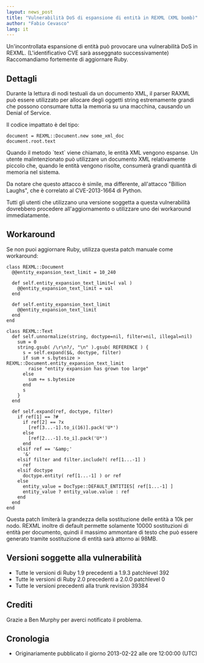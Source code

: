 ```yaml
---
layout: news_post
title: "Vulnerabilità DoS di espansione di entità in REXML (XML bomb)"
author: "Fabio Cevasco"
lang: it
---
```


Un\'incontrollata espansione di entità può provocare una vulnerabilità
DoS in REXML. (L\'identificativo CVE sarà asseggnato successivamente)
Raccomandiamo fortemente di aggiornare Ruby.

## Dettagli

Durante la lettura di nodi testuali da un documento XML, il parser RAXML
può essere utilizzato per allocare degli oggetti string estremamente
grandi che possono consumare tutta la memoria su una macchina, causando
un Denial of Service.

Il codice impattato è del tipo:

    document = REXML::Document.new some_xml_doc
    document.root.text

Quando il metodo \`text\` viene chiamato, le entità XML vengono espanse.
Un utente malintenzionato può utilizzare un documento XML relativamente
piccolo che, quando le entità vengono risolte, consumerà grandi quantità
di memoria nel sistema.

Da notare che questo attacco è simile, ma differente, all\'attacco
\"Billion Laughs\", che è correlato al CVE-2013-1664 di Python.

Tutti gli utenti che utilizzano una versione soggetta a questa
vulnerabilità dovrebbero procedere all\'aggiornamento o utilizzare uno
dei workaround immediatamente.

## Workaround

Se non puoi aggiornare Ruby, utilizza questa patch manuale come
workaround:

    class REXML::Document
      @@entity_expansion_text_limit = 10_240

      def self.entity_expansion_text_limit=( val )
        @@entity_expansion_text_limit = val
      end

      def self.entity_expansion_text_limit
        @@entity_expansion_text_limit
      end
    end

    class REXML::Text
      def self.unnormalize(string, doctype=nil, filter=nil, illegal=nil)
        sum = 0
        string.gsub( /\r\n?/, "\n" ).gsub( REFERENCE ) {
          s = self.expand($&, doctype, filter)
          if sum + s.bytesize > REXML::Document.entity_expansion_text_limit
            raise "entity expansion has grown too large"
          else
            sum += s.bytesize
          end
          s
        }
      end

      def self.expand(ref, doctype, filter)
        if ref[1] == ?#
          if ref[2] == ?x
            [ref[3...-1].to_i(16)].pack('U*')
          else
            [ref[2...-1].to_i].pack('U*')
          end
        elsif ref == '&amp;'
          '&'
        elsif filter and filter.include?( ref[1...-1] )
          ref
        elsif doctype
          doctype.entity( ref[1...-1] ) or ref
        else
          entity_value = DocType::DEFAULT_ENTITIES[ ref[1...-1] ]
          entity_value ? entity_value.value : ref
        end
      end
    end

Questa patch limiterà la grandezza della sostituzione delle entità a 10k
per nodo. REXML inoltre di default permette solamente 10000 sostituzioni
di entità per documento, quindi il massimo ammontare di testo che può
essere generato tramite sostituzione di entità sarà attorno ai 98MB.

## Versioni soggette alla vulnerabilità

* Tutte le versioni di Ruby 1.9 precedenti a 1.9.3 patchlevel 392
* Tutte le versioni di Ruby 2.0 precedenti a 2.0.0 patchlevel 0
* Tutte le versioni precedenti alla trunk revision 39384

## Crediti

Grazie a Ben Murphy per averci notificato il problema.

## Cronologia

* Originariamente pubblicato il giorno 2013-02-22 alle ore 12:00:00
  (UTC)


